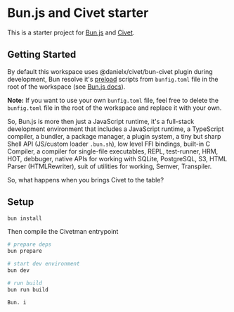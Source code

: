# Bun.js and Civet starter

This is a starter project for [Bun.js](https://bun.sh) and [Civet](https://civet.dev/getting-started).

## Getting Started

By default this workspace uses @danielx/civet/bun-civet plugin during development, Bun resolve it's [preload](https://bun.sh/docs/runtime/bunfig#preload) scripts from `bunfig.toml` file in the root of the workspace (see [Bun.js docs](https://bun.sh/docs/runtime/bunfig)).

**Note:** If you want to use your own `bunfig.toml` file, feel free to delete the `bunfig.toml` file in the root of the workspace and replace it with your own.

So, Bun.js is more then just a JavaScript runtime, it's a full-stack development environment that includes a JavaScript runtime, a TypeScript compiler, a bundler, a package manager, a plugin system, a tiny but sharp Shell API (JS/custom loader `.bun.sh`), low level FFI bindings, built-in C Compiler, a compiler for single-file executables, REPL, test-runner, HRM, HOT, debbuger, native APIs for working with SQLite, PostgreSQL, S3, HTML Parser (HTMLRewriter), suit of utilities for working, Semver, Transpiler.

So, what happens when you brings Civet to the table?

## Setup

```sh
bun install
```
Then compile the Civetman entrypoint

```sh
# prepare deps
bun prepare
```

```sh
# start dev environment
bun dev
```

```sh
# run build
bun run build
```

```sh
Bun. i